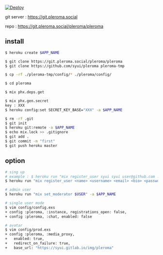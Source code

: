 [![Deploy](https://www.herokucdn.com/deploy/button.svg)](https://dashboard.heroku.com/new?button-url=https://github.com/syui/pleroma&template=https://github.com/syui/pleroma)

git server : https://git.pleroma.social

repo : https://git.pleroma.social/pleroma/pleroma

## install

```sh
$ heroku create $APP_NAME

$ git clone https://git.pleroma.social/pleroma/pleroma
$ git clone https://github.com/syui/pleroma pleroma-tmp

$ cp -rf ./pleroma-tmp/config/* ./pleroma/config/

$ cd pleroma

$ mix phx.deps.get

$ mix phx.gen.secret
key : XXX
$ heroku config:set SECRET_KEY_BASE="XXX" -a $APP_NAME

$ rm -rf .git
$ git init
$ heroku git:remote -a $APP_NAME
$ echo mix.lock >> .gitignore
$ git add .
$ git commit -m "first"
$ git push heroku master
```

## option

```sh
# sing up
# example : $ heroku run "mix register_user syui syui user@github.com . password123" -a pleroma
$ heroku run "mix register_user <name> <username> <email> <bio> <password>" -a $APP_NAME

# admin user
$ heroku run "mix set_moderator $USER" -a $APP_NAME

# single user mode
$ vim config/config.exs
+ config :pleroma, :instance, registrations_open: false,
+ config :pleroma, :chat, enabled: false

# avatar
$ vim config/prod.exs
+ config :pleroma, :media_proxy,
+   enabled: true,
+   redirect_on_failure: true,
+   base_url: "https://syui.gitlab.io/img/pleroma"
```
